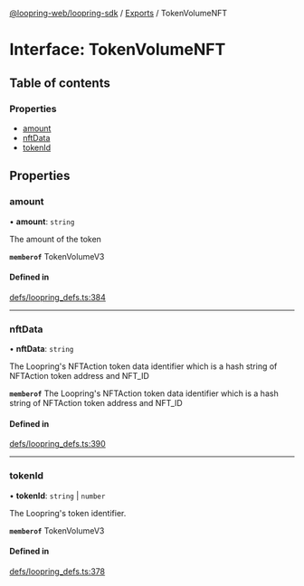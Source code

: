 [@loopring-web/loopring-sdk](../README.md) / [Exports](../modules.md) / TokenVolumeNFT

# Interface: TokenVolumeNFT

## Table of contents

### Properties

- [amount](TokenVolumeNFT.md#amount)
- [nftData](TokenVolumeNFT.md#nftdata)
- [tokenId](TokenVolumeNFT.md#tokenid)

## Properties

### amount

• **amount**: `string`

The amount of the token

**`memberof`** TokenVolumeV3

#### Defined in

[defs/loopring_defs.ts:384](https://github.com/Loopring/loopring_sdk/blob/1b21a8d/src/defs/loopring_defs.ts#L384)

___

### nftData

• **nftData**: `string`

The Loopring's NFTAction token data identifier which is a hash string of NFTAction token address and NFT_ID

**`memberof`** The Loopring's NFTAction token data identifier which is a hash string of NFTAction token address and NFT_ID

#### Defined in

[defs/loopring_defs.ts:390](https://github.com/Loopring/loopring_sdk/blob/1b21a8d/src/defs/loopring_defs.ts#L390)

___

### tokenId

• **tokenId**: `string` \| `number`

The Loopring\'s token identifier.

**`memberof`** TokenVolumeV3

#### Defined in

[defs/loopring_defs.ts:378](https://github.com/Loopring/loopring_sdk/blob/1b21a8d/src/defs/loopring_defs.ts#L378)
